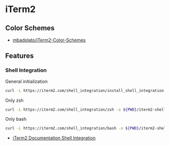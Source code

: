 # iTerm2

## Color Schemes

- [mbadolato/iTerm2-Color-Schemes](https://github.com/mbadolato/iTerm2-Color-Schemes)

## Features

### Shell Integration

General initialization

```sh
curl -L https://iterm2.com/shell_integration/install_shell_integration.sh | bash
```

Only zsh

```sh
curl -L https://iterm2.com/shell_integration/zsh -o ${PWD}/iterm2-shell-integration.zsh
```

Only bash

```sh
curl -L https://iterm2.com/shell_integration/bash -o ${PWD}/iterm2-shell-integration.bash
```

- [iTerm2 Documentation Shell Integration](https://iterm2.com/documentation-shell-integration.html)
